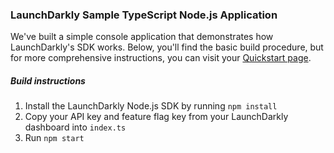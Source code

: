 ### LaunchDarkly Sample TypeScript Node.js Application ###
We've built a simple console application that demonstrates how LaunchDarkly's SDK works. Below, you'll find the basic build procedure, but for more comprehensive instructions, you can visit your [Quickstart page](https://app.launchdarkly.com/quickstart#/).

##### Build instructions #####
1. Install the LaunchDarkly Node.js SDK by running `npm install`
2. Copy your API key and feature flag key from your LaunchDarkly dashboard into `index.ts`
3. Run `npm start`